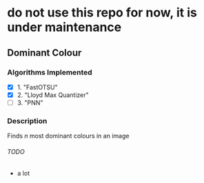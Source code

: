 # do not use this repo for now, it is under maintenance

## Dominant Colour

### Algorithms Implemented
- [x] 1\. "FastOTSU"
- [x] 2\. "Lloyd Max Quantizer"
- [ ] 3\. "PNN"

### Description
Finds *n* most dominant colours in an image

###### TODO
- a lot